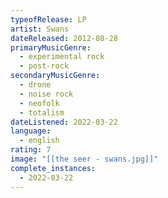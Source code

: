 ```yaml
---
typeofRelease: LP
artist: Swans
dateReleased: 2012-08-28
primaryMusicGenre:
  - experimental rock
  - post-rock
secondaryMusicGenre:
  - drone
  - noise rock
  - neofolk
  - totalism
dateListened: 2022-03-22
language:
  - english
rating: 7
image: "[[the seer - swans.jpg]]"
complete_instances:
  - 2022-03-22
---
```

